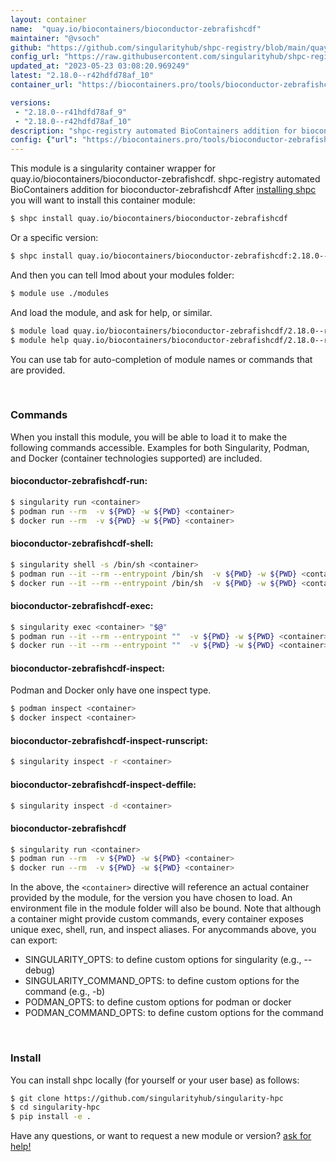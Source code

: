 ```yaml
---
layout: container
name:  "quay.io/biocontainers/bioconductor-zebrafishcdf"
maintainer: "@vsoch"
github: "https://github.com/singularityhub/shpc-registry/blob/main/quay.io/biocontainers/bioconductor-zebrafishcdf/container.yaml"
config_url: "https://raw.githubusercontent.com/singularityhub/shpc-registry/main/quay.io/biocontainers/bioconductor-zebrafishcdf/container.yaml"
updated_at: "2023-05-23 03:08:20.969249"
latest: "2.18.0--r42hdfd78af_10"
container_url: "https://biocontainers.pro/tools/bioconductor-zebrafishcdf"

versions:
 - "2.18.0--r41hdfd78af_9"
 - "2.18.0--r42hdfd78af_10"
description: "shpc-registry automated BioContainers addition for bioconductor-zebrafishcdf"
config: {"url": "https://biocontainers.pro/tools/bioconductor-zebrafishcdf", "maintainer": "@vsoch", "description": "shpc-registry automated BioContainers addition for bioconductor-zebrafishcdf", "latest": {"2.18.0--r42hdfd78af_10": "sha256:8b6116e4128ffffca336ea3b8e691acd8e4519436b719b6e3c4ddff338815bfa"}, "tags": {"2.18.0--r41hdfd78af_9": "sha256:6ea1c24d7d09ad974b4f31ace4a366db106748e1df940a2b11576fbb4bfb839f", "2.18.0--r42hdfd78af_10": "sha256:8b6116e4128ffffca336ea3b8e691acd8e4519436b719b6e3c4ddff338815bfa"}, "docker": "quay.io/biocontainers/bioconductor-zebrafishcdf"}
---
```


This module is a singularity container wrapper for quay.io/biocontainers/bioconductor-zebrafishcdf.
shpc-registry automated BioContainers addition for bioconductor-zebrafishcdf
After [installing shpc](#install) you will want to install this container module:


```bash
$ shpc install quay.io/biocontainers/bioconductor-zebrafishcdf
```

Or a specific version:

```bash
$ shpc install quay.io/biocontainers/bioconductor-zebrafishcdf:2.18.0--r42hdfd78af_10
```

And then you can tell lmod about your modules folder:

```bash
$ module use ./modules
```

And load the module, and ask for help, or similar.

```bash
$ module load quay.io/biocontainers/bioconductor-zebrafishcdf/2.18.0--r42hdfd78af_10
$ module help quay.io/biocontainers/bioconductor-zebrafishcdf/2.18.0--r42hdfd78af_10
```

You can use tab for auto-completion of module names or commands that are provided.

<br>

### Commands

When you install this module, you will be able to load it to make the following commands accessible.
Examples for both Singularity, Podman, and Docker (container technologies supported) are included.

#### bioconductor-zebrafishcdf-run:

```bash
$ singularity run <container>
$ podman run --rm  -v ${PWD} -w ${PWD} <container>
$ docker run --rm  -v ${PWD} -w ${PWD} <container>
```

#### bioconductor-zebrafishcdf-shell:

```bash
$ singularity shell -s /bin/sh <container>
$ podman run --it --rm --entrypoint /bin/sh  -v ${PWD} -w ${PWD} <container>
$ docker run --it --rm --entrypoint /bin/sh  -v ${PWD} -w ${PWD} <container>
```

#### bioconductor-zebrafishcdf-exec:

```bash
$ singularity exec <container> "$@"
$ podman run --it --rm --entrypoint ""  -v ${PWD} -w ${PWD} <container> "$@"
$ docker run --it --rm --entrypoint ""  -v ${PWD} -w ${PWD} <container> "$@"
```

#### bioconductor-zebrafishcdf-inspect:

Podman and Docker only have one inspect type.

```bash
$ podman inspect <container>
$ docker inspect <container>
```

#### bioconductor-zebrafishcdf-inspect-runscript:

```bash
$ singularity inspect -r <container>
```

#### bioconductor-zebrafishcdf-inspect-deffile:

```bash
$ singularity inspect -d <container>
```



#### bioconductor-zebrafishcdf

```bash
$ singularity run <container>
$ podman run --rm  -v ${PWD} -w ${PWD} <container>
$ docker run --rm  -v ${PWD} -w ${PWD} <container>
```


In the above, the `<container>` directive will reference an actual container provided
by the module, for the version you have chosen to load. An environment file in the
module folder will also be bound. Note that although a container
might provide custom commands, every container exposes unique exec, shell, run, and
inspect aliases. For anycommands above, you can export:

 - SINGULARITY_OPTS: to define custom options for singularity (e.g., --debug)
 - SINGULARITY_COMMAND_OPTS: to define custom options for the command (e.g., -b)
 - PODMAN_OPTS: to define custom options for podman or docker
 - PODMAN_COMMAND_OPTS: to define custom options for the command

<br>

### Install

You can install shpc locally (for yourself or your user base) as follows:

```bash
$ git clone https://github.com/singularityhub/singularity-hpc
$ cd singularity-hpc
$ pip install -e .
```

Have any questions, or want to request a new module or version? [ask for help!](https://github.com/singularityhub/singularity-hpc/issues)